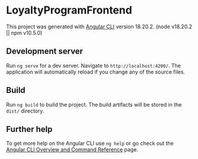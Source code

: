 # LoyaltyProgramFrontend

This project was generated with [Angular CLI](https://github.com/angular/angular-cli) version 18.20.2.
(node v18.20.2 || npm v10.5.0)

## Development server

Run `ng serve` for a dev server. Navigate to `http://localhost:4200/`. The application will automatically reload if you change any of the source files.

## Build

Run `ng build` to build the project. The build artifacts will be stored in the `dist/` directory.

## Further help

To get more help on the Angular CLI use `ng help` or go check out the [Angular CLI Overview and Command Reference](https://angular.io/cli) page.
